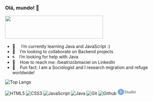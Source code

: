 ### Olá, mundo! 👋

<a href="https://codetrace.com/users/beatrizmaciel"><img src="https://codetrace.com/widget/beatrizmaciel" width="320" height="75" /></a>


- 🌱 &nbsp; &nbsp; I’m currently learning Java and JavaScript :)
- :floppy_disk: &nbsp;&nbsp;  I’m looking to collaborate on Backend projects
- :cyclone: &nbsp;&nbsp; I’m looking for help with Java
- :paperclip: &nbsp;&nbsp; How to reach me: /beatrizcbmaciel on LinkedIn
- :watermelon: &nbsp;&nbsp; Fun fact: I am a Sociologist and I research migration and refuge worldwide!

![Top Langs](https://github-readme-stats.vercel.app/api/top-langs/?username=beatrizmaciel&layout=compact&theme=dracula)

<p>
<img src="https://camo.githubusercontent.com/2fad14d202b24de54ef28fb28fc41b3fe661fc22ca72ab6045ed280d277bb536/68747470733a2f2f696d672e736869656c64732e696f2f62616467652f2d48544d4c352d4533344632363f7374796c653d666c6174266c6f676f3d68746d6c35266c6f676f436f6c6f723d7768697465" alt="HTML5" />
<img src="https://camo.githubusercontent.com/08e3417e303c538f8e6007ab74f879c47fcce09ab7d874cd6cc9c0fb88219021/68747470733a2f2f696d672e736869656c64732e696f2f62616467652f2d435353332d3135373242363f7374796c653d666c6174266c6f676f3d63737333" alt="CSS3" />
<img src="https://camo.githubusercontent.com/7658d1ad6a074f994045303c9ef58ed75a64f066052d2ec92c15d94af80e1a79/68747470733a2f2f696d672e736869656c64732e696f2f62616467652f2d4a6176615363726970742d4637444631453f7374796c653d666c6174266c6f676f3d6a617661736372697074266c6f676f436f6c6f723d626c61636b" alt="JavaScript" />
<img src="https://img.shields.io/badge/-Java-007396?style=flat-square&logo=java" alt="Java" />
<img src="https://camo.githubusercontent.com/f7c3ee03e8c0f6b42e081dbc1d4baf4d524919bc7272ad550020871b8cd5ee98/68747470733a2f2f696d672e736869656c64732e696f2f62616467652f2d4769742d4630353033323f7374796c653d666c6174266c6f676f3d676974266c6f676f436f6c6f723d7768697465" alt="Git" />
<img src="https://camo.githubusercontent.com/3c91871f985d8db2a347c06153c64b5ada57e695d12c41e8f7750e05f0f7bd4a/68747470733a2f2f696d672e736869656c64732e696f2f62616467652f2d4769746875622d3138313731373f7374796c653d666c6174266c6f676f3d676974687562266c6f676f436f6c6f723d7768697465" alt="Github" />
  <img src="https://github.com/beatrizmaciel/beatrizmaciel/blob/main/rstudio.png" width="60" height="20" />

</p>
